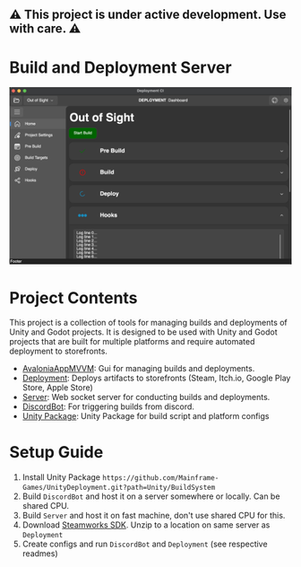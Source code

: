 ## ⚠️ This project is under active development. Use with care. ⚠️
 
# Build and Deployment Server

![](img/gui-client.png)

# Project Contents

This project is a collection of tools for managing builds and deployments of Unity and Godot projects. It is designed to be used with Unity and Godot projects that are built for multiple platforms and require automated deployment to storefronts.

- [AvaloniaAppMVVM](AvaloniaAppMVVM/README.md): Gui for managing builds and deployments.
- [Deployment](Deployment/README.md): Deploys artifacts to storefronts (Steam, Itch.io, Google Play Store, Apple Store)
- [Server](Server/README.md): Web socket server for conducting builds and deployments.
- [DiscordBot](DiscordBot/README.md): For triggering builds from discord.
- [Unity Package](Unity/BuildSystem/README.md): Unity Package for build script and platform configs

# Setup Guide

1. Install Unity Package `https://github.com/Mainframe-Games/UnityDeployment.git?path=Unity/BuildSystem`
2. Build `DiscordBot` and host it on a server somewhere or locally. Can be shared CPU.
3. Build `Server` and host it on fast machine, don't use shared CPU for this.
4. Download [Steamworks SDK](https://partner.steamgames.com/doc/sdk). Unzip to a location on same server as `Deployment`
5. Create configs and run `DiscordBot` and `Deployment` (see respective readmes)
